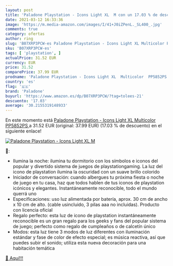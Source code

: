 ```yaml
---
layout: post
title: 'Paladone Playstation - Icons Light XL  M con un 17.03 % de descuento'
date: 2021-03-12 16:33:36
image: 'https://m.media-amazon.com/images/I/41+J0iZPenL._SL400_.jpg'
comments: true
category: ofertas
author: ring
slug: 'B07XRP3PCW-es Paladone Playstation - Icons Light XL Multicolor PP5852PS'
sku: 'B07XRP3PCW-es'
tags: [ 'playstation', ]
actualPrice: 31.52 EUR
currency: EUR
price: 31.52
comparePrice: 37.99 EUR
prodname: 'Paladone Playstation - Icons Light XL  Multicolor  PP5852PS '
country: 'es'
flag: '🇪🇸'
brand: 'Paladone'
buyurl: 'https://www.amazon.es/dp/B07XRP3PCW/?tag=tolees-21'
descuento: '17.03'
average: '30.2155319148933'
---
```


En este momento está [Paladone Playstation - Icons Light XL  Multicolor  PP5852PS ](https://www.amazon.es/dp/B07XRP3PCW/?tag=tolees-21) a 31.52 EUR (original: 37.99 EUR) (17.03 %  de descuento) en el siguiente enlace!

[![Paladone Playstation - Icons Light XL  M](https://m.media-amazon.com/images/I/41+J0iZPenL._SL400_.jpg)](https://www.amazon.es/dp/B07XRP3PCW/?tag=tolees-21)

🔎:

- Ilumina la noche: ilumina tu dormitorio con los símbolos e iconos del popular y divertido sistema de juegos de playstationgaming. La luz del icono de playstation ilumina la oscuridad con un suave brillo colorido
- Iniciador de conversación: cuando albergues tu próxima fiesta o noche de juego en tu casa, haz que todos hablen de tus iconos de playstation icónicos y elegantes. Instantáneamente reconocible, todo el mundo querrá uno
- Especificaciones: uso luz alimentada por batería, aprox. 30 cm de ancho x 10 cm de alto. (cable usincluido, 3 pilas aaa no incluidas). Producto con licencia oficial
- Regalo perfecto: esta luz de icono de playstation instantáneamente reconocible es un gran regalo para los geeks y fans del popular sistema de juego; perfecto como regalo de cumpleaños o de calcetín único
- Modos: esta luz tiene 3 modos de luz diferentes con iluminación estándar y fase de color de efecto especial; es música reactiva, así que puedes subir el sonido; utiliza esta nueva decoración para una habitación temática

[🛒 Aquí!!!](https://www.amazon.es/dp/B07XRP3PCW/?tag=tolees-21)
